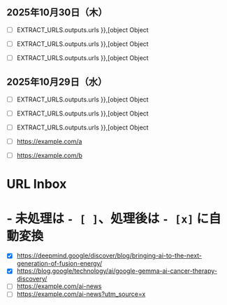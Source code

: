 ## 2025年10月30日（木）

- [ ] EXTRACT_URLS.outputs.urls }},[object Object

- [ ] EXTRACT_URLS.outputs.urls }},[object Object

- [ ] EXTRACT_URLS.outputs.urls }},[object Object

## 2025年10月29日（水）

- [ ] EXTRACT_URLS.outputs.urls }},[object Object

- [ ] EXTRACT_URLS.outputs.urls }},[object Object

- [ ] EXTRACT_URLS.outputs.urls }},[object Object

- [ ] https://example.com/a
- [ ] https://example.com/b

# URL Inbox
# - 未処理は `- [ ]`、処理後は `- [x]` に自動変換

- [x] https://deepmind.google/discover/blog/bringing-ai-to-the-next-generation-of-fusion-energy/
- [x] https://blog.google/technology/ai/google-gemma-ai-cancer-therapy-discovery/
- [ ] https://example.com/ai-news
- [ ] https://example.com/ai-news?utm_source=x
